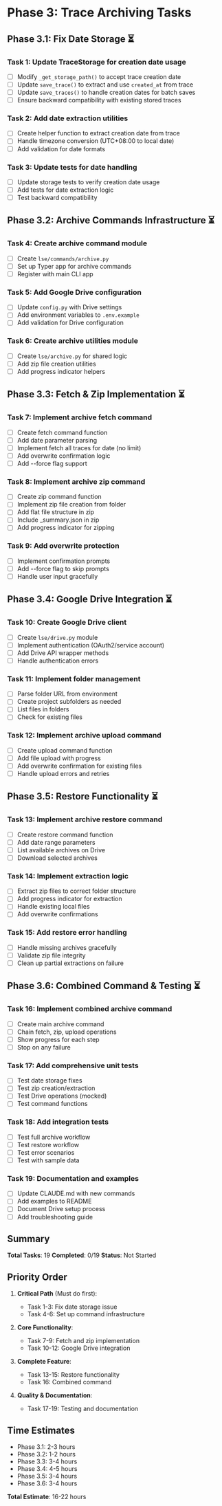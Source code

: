 # Phase 3: Trace Archiving Tasks

## Phase 3.1: Fix Date Storage ⏳

### Task 1: Update TraceStorage for creation date usage
- [ ] Modify `_get_storage_path()` to accept trace creation date
- [ ] Update `save_trace()` to extract and use `created_at` from trace
- [ ] Update `save_traces()` to handle creation dates for batch saves
- [ ] Ensure backward compatibility with existing stored traces

### Task 2: Add date extraction utilities
- [ ] Create helper function to extract creation date from trace
- [ ] Handle timezone conversion (UTC+08:00 to local date)
- [ ] Add validation for date formats

### Task 3: Update tests for date handling
- [ ] Update storage tests to verify creation date usage
- [ ] Add tests for date extraction logic
- [ ] Test backward compatibility

## Phase 3.2: Archive Commands Infrastructure ⏳

### Task 4: Create archive command module
- [ ] Create `lse/commands/archive.py`
- [ ] Set up Typer app for archive commands
- [ ] Register with main CLI app

### Task 5: Add Google Drive configuration
- [ ] Update `config.py` with Drive settings
- [ ] Add environment variables to `.env.example`
- [ ] Add validation for Drive configuration

### Task 6: Create archive utilities module
- [ ] Create `lse/archive.py` for shared logic
- [ ] Add zip file creation utilities
- [ ] Add progress indicator helpers

## Phase 3.3: Fetch & Zip Implementation ⏳

### Task 7: Implement archive fetch command
- [ ] Create fetch command function
- [ ] Add date parameter parsing
- [ ] Implement fetch all traces for date (no limit)
- [ ] Add overwrite confirmation logic
- [ ] Add --force flag support

### Task 8: Implement archive zip command
- [ ] Create zip command function
- [ ] Implement zip file creation from folder
- [ ] Add flat file structure in zip
- [ ] Include _summary.json in zip
- [ ] Add progress indicator for zipping

### Task 9: Add overwrite protection
- [ ] Implement confirmation prompts
- [ ] Add --force flag to skip prompts
- [ ] Handle user input gracefully

## Phase 3.4: Google Drive Integration ⏳

### Task 10: Create Google Drive client
- [ ] Create `lse/drive.py` module
- [ ] Implement authentication (OAuth2/service account)
- [ ] Add Drive API wrapper methods
- [ ] Handle authentication errors

### Task 11: Implement folder management
- [ ] Parse folder URL from environment
- [ ] Create project subfolders as needed
- [ ] List files in folders
- [ ] Check for existing files

### Task 12: Implement archive upload command
- [ ] Create upload command function
- [ ] Add file upload with progress
- [ ] Add overwrite confirmation for existing files
- [ ] Handle upload errors and retries

## Phase 3.5: Restore Functionality ⏳

### Task 13: Implement archive restore command
- [ ] Create restore command function
- [ ] Add date range parameters
- [ ] List available archives on Drive
- [ ] Download selected archives

### Task 14: Implement extraction logic
- [ ] Extract zip files to correct folder structure
- [ ] Add progress indicator for extraction
- [ ] Handle existing local files
- [ ] Add overwrite confirmations

### Task 15: Add restore error handling
- [ ] Handle missing archives gracefully
- [ ] Validate zip file integrity
- [ ] Clean up partial extractions on failure

## Phase 3.6: Combined Command & Testing ⏳

### Task 16: Implement combined archive command
- [ ] Create main archive command
- [ ] Chain fetch, zip, upload operations
- [ ] Show progress for each step
- [ ] Stop on any failure

### Task 17: Add comprehensive unit tests
- [ ] Test date storage fixes
- [ ] Test zip creation/extraction
- [ ] Test Drive operations (mocked)
- [ ] Test command functions

### Task 18: Add integration tests
- [ ] Test full archive workflow
- [ ] Test restore workflow
- [ ] Test error scenarios
- [ ] Test with sample data

### Task 19: Documentation and examples
- [ ] Update CLAUDE.md with new commands
- [ ] Add examples to README
- [ ] Document Drive setup process
- [ ] Add troubleshooting guide

## Summary

**Total Tasks**: 19
**Completed**: 0/19
**Status**: Not Started

## Priority Order

1. **Critical Path** (Must do first):
   - Task 1-3: Fix date storage issue
   - Task 4-6: Set up command infrastructure

2. **Core Functionality**:
   - Task 7-9: Fetch and zip implementation
   - Task 10-12: Google Drive integration

3. **Complete Feature**:
   - Task 13-15: Restore functionality
   - Task 16: Combined command

4. **Quality & Documentation**:
   - Task 17-19: Testing and documentation

## Time Estimates

- Phase 3.1: 2-3 hours
- Phase 3.2: 1-2 hours
- Phase 3.3: 3-4 hours
- Phase 3.4: 4-5 hours
- Phase 3.5: 3-4 hours
- Phase 3.6: 3-4 hours

**Total Estimate**: 16-22 hours
